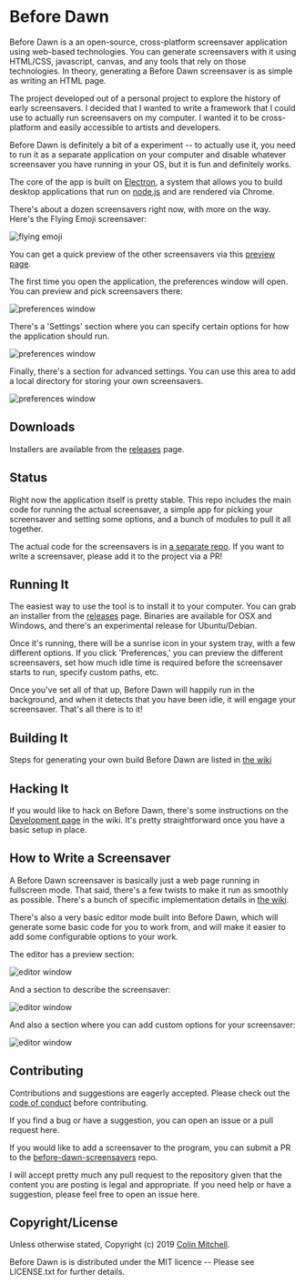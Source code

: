# Before Dawn

Before Dawn is a an open-source, cross-platform screensaver
application using web-based technologies. You can generate
screensavers with it using HTML/CSS, javascript, canvas, and any tools
that rely on those technologies. In theory, generating a Before Dawn
screensaver is as simple as writing an HTML page.

The project developed out of a personal project to explore the history
of early screensavers. I decided that I wanted to write a framework
that I could use to actually run screensavers on my computer. I wanted
it to be cross-platform and easily accessible to artists and
developers.

Before Dawn is definitely a bit of a experiment -- to actually use it,
you need to run it as a separate application on your computer and
disable whatever screensaver you have running in your OS, but it is
fun and definitely works.

The core of the app is built on [Electron](http://electron.atom.io/),
a system that allows you to build desktop applications that run on
[node.js](https://nodejs.org/) and are rendered via Chrome.

There's about a dozen screensavers right now, with more on the
way. Here's the Flying Emoji screensaver:

![flying emoji](https://github.com/muffinista/before-dawn/raw/master/assets/emoji-on-monitor-opt.gif "Flying Emoji!")

You can get a quick preview of the other screensavers via this
[preview page](http://muffinista.github.io/before-dawn-screensavers/).


The first time you open the application, the preferences window will open. You
can preview and pick screensavers there:

![preferences window](assets/prefs.png "Preferences Window")

There's a 'Settings' section where you can specify certain options for how the
application should run.

![preferences window](assets/prefs-settings.png "Preferences Settings")

Finally, there's a section for advanced settings. You can use this area to add a
local directory for storing your own screensavers.

![preferences window](assets/prefs-advanced.png "Preferences Advanced Options")


## Downloads

Installers are available from the [releases](https://github.com/muffinista/before-dawn/releases) page.

## Status

Right now the application itself is pretty stable. This repo includes the main
code for running the actual screensaver, a simple app for picking your
screensaver and setting some options, and a bunch of modules to pull it all
together.

The actual code for the screensavers is in [a separate
repo](https://github.com/muffinista/before-dawn-screensavers). If you want to
write a screensaver, please add it to the project via a PR!

## Running It

The easiest way to use the tool is to install it to your computer. You
can grab an installer from the
[releases](https://github.com/muffinista/before-dawn/releases) page.
Binaries are available for OSX and Windows, and there's an experimental 
release for Ubuntu/Debian.

Once it's running, there will be a sunrise icon in your system tray,
with a few different options. If you click 'Preferences,' you can
preview the different screensavers, set how much idle time is required
before the screensaver starts to run, specify custom paths, etc.

Once you've set all of that up, Before Dawn will happily run in the
background, and when it detects that you have been idle, it will
engage your screensaver. That's all there is to it!

## Building It

Steps for generating your own build Before Dawn are listed in
[the wiki](https://github.com/muffinista/before-dawn/wiki/Building-Before-Dawn)

## Hacking It

If you would like to hack on Before Dawn, there's some instructions on
the
[Development page](https://github.com/muffinista/before-dawn/wiki/Development)
in the wiki. It's pretty straightforward once you have a basic setup
in place.


## How to Write a Screensaver

A Before Dawn screensaver is basically just a web page running in
fullscreen mode. That said, there's a few twists to make it run as
smoothly as possible. There's a bunch of specific implementation
details in
[the wiki](https://github.com/muffinista/before-dawn/wiki/Writing-A-Screensaver).

There's also a very basic editor mode built into Before Dawn, which will
generate some basic code for you to work from, and will make it easier to add
some configurable options to your work.

The editor has a preview section:

![editor window](assets/editor.png "Editor Window")

And a section to describe the screensaver:

![editor window](assets/editor-description.png "Editor Description Window")


And also a section where you can add custom options for your screensaver:

![editor window](assets/editor-options.png "Editor Options Window")


## Contributing

Contributions and suggestions are eagerly accepted. Please check out
the
[code of conduct](https://github.com/muffinista/before-dawn/blob/master/code_of_conduct.md)
before contributing.

If you find a bug or have a suggestion, you can open an issue or a
pull request here.

If you would like to add a screensaver to the program, you can submit
a PR to the
[before-dawn-screensavers](https://github.com/muffinista/before-dawn-screensavers)
repo.

I will accept pretty much any pull request to the repository given
that the content you are posting is legal and appropriate. If you need
help or have a suggestion, please feel free to open an issue here.


## Copyright/License

Unless otherwise stated, Copyright (c) 2019 [Colin
Mitchell](http://muffinlabs.com).

Before Dawn is is distributed under the MIT licence -- Please see LICENSE.txt
for further details.


